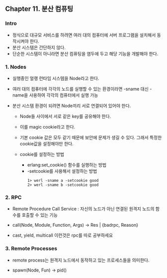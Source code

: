 ## Chapter 11. 분산 컴퓨팅

### Intro

* 정식으로 대규모 서비스를 하려면 여러 대의 컴퓨터에 서버 프로그램을 설치해서 동작시켜야 한다.
* 분산 시스템은 간단하지 않다.
* 단순한 시스템이 아니라면 분산 컴퓨팅을 염두에 두고 해당 기능을 개발해야 한다. 

### 1. Nodes

* 실행중인 얼랭 런타임 시스템을 Node라고 한다.

* 여러 대의 컴퓨터에 각각의 노드를 실행할 수 있는 환경이라면 -sname 대신 -name을 사용하여 각각의 컴퓨터에서 실행 가능

* 분산 시스템 환경이 되려면 Node끼리 서로 연결되어 있어야 한다. 
    * Node들 사이에서 서로 같은 key를 공유해야 한다.
    * 이를 magic cookie라고 한다. 

    * 기본 cookie 값은 모두 같기 때문에 보안에 문제가 생길 수 있다. 그래서 특정한 cookie값을 설정해야만 한다. 

    * cookie를 설정하는 방법
        * erlang:set_cookie() 함수를 실행하는 방법
        * -setcookie를 사용해서 설정하는 방법 
            ```
            1> werl -sname a -setcookie good
            2> werl -sname b -setcookie good
            ```

### 2. RPC

* Remote Procedure Call Service : 자신의 노드가 아닌 연결된 원격지 노드의 함수를 호출할 수 있는 기능 

* call(Node, Module, Function, Args) -> Res | {badrpc, Reason}

* cast, yield, multicall 이런것은 rpc를 따로 공부하세요

### 3. Remote Processes

* remote process는 원격지 노드에서 동작하고 있는 프로세스들을 의미한다. 

* spawn(Node, Fun) -> pid() 

